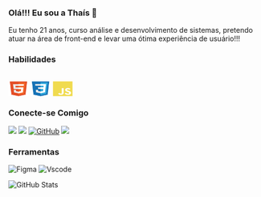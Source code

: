 ### Olá!!! Eu sou a Thaís 👋
Eu tenho 21 anos, curso análise e desenvolvimento de sistemas, pretendo atuar na área de front-end e levar uma ótima experiência de usuário!!!

### Habilidades

<div style="display: inline_block"><br>
 <img align="center" alt="Thais-HTML" height="30" width="40" src="https://raw.githubusercontent.com/devicons/devicon/master/icons/html5/html5-original.svg">
 <img align="center" alt="Thais-CSS" height="30" width="40" src="https://raw.githubusercontent.com/devicons/devicon/master/icons/css3/css3-original.svg">
 <img align="center" alt="Thais-Js" height="30" width="40" src="https://raw.githubusercontent.com/devicons/devicon/master/icons/javascript/javascript-plain.svg">

 ### Conecte-se Comigo

 <a href = "mailto:contatorthais.vieraa26@gmail.com"><img src="https://img.shields.io/badge/-Gmail-%23333?style=for-the-badge&logo=gmail&logoColor=red" target="_blank"></a>
  <a href="https://www.linkedin.com/in/thaíssilva26" target="_blank"><img src="https://img.shields.io/badge/-LinkedIn-%230077B5?style=for-the-badge&logo=linkedin&logoColor=white" target="_blank"></a> 
  [![GitHub](https://img.shields.io/badge/GitHub-100000?style=for-the-badge&logo=github&logoColor=white)](https://github.com/Thaiss26)
  <a href="https://instagram.com/thaiss15__" target="_blank"><img src="https://img.shields.io/badge/-Instagram-%23E4405F?style=for-the-badge&logo=instagram&logoColor=white" target="_blank"></a>

### Ferramentas

![Figma](https://img.shields.io/badge/Figma-696969?style=for-the-badge&logo=figma&logoColor=blank)
![Vscode](https://img.shields.io/badge/Vscode-007ACC?style=for-the-badge&logo=visual-studio-code&logoColor=white)

![GitHub Stats](https://github-readme-stats.vercel.app/api?username=Thaiss26&show_icons-false&theme=dracula&bgicons=false&icon_color=ffcbdb&title_colo=ffcbdb&text_color=FFF)
